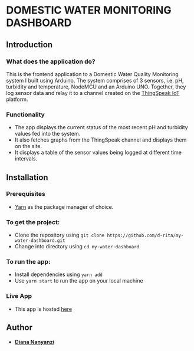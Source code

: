 # DOMESTIC WATER MONITORING DASHBOARD

## Introduction
### What does the application do?
This is the frontend application to a Domestic Water Quality Monitoring system I built using Arduino. The system comprises of 3 sensors, i.e. pH, turbidity and temperature, NodeMCU and an Arduino UNO. Together, they log sensor data and relay it to a channel created on the [ThingSpeak IoT](https://thingspeak.com/) platform. 

### Functionality
- The app displays the current status of the most recent pH and turbidity values fed into the system.
- It also fetches graphs from the ThingSpeak channel and displays them on the site.
- It displays a table of the sensor values being logged at different time intervals.

## Installation

### Prerequisites
- [Yarn](https://yarnpkg.com/) as the package manager of choice.

### To get the project:
- Clone the repository using `git clone https://github.com/d-rita/my-water-dashboard.git`
- Change into directory using `cd my-water-dashboard`

### To run the app:
- Install dependencies using `yarn add` 
- Use `yarn start` to run the app on your local machine

### Live App
- This app is hosted [here](https://water-quality-dashboard.netlify.app)

## Author
* [**Diana Nanyanzi**](https://github.com/d-rita)
